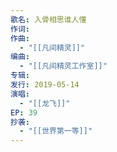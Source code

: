 ```yaml
---
歌名: 入骨相思谁人懂
作词: 
作曲:
  - "[[凡间精灵]]"
编曲:
  - "[[凡间精灵工作室]]"
专辑: 
发行: 2019-05-14
演唱:
  - "[[龙飞]]"
EP: 39
抄袭:
  - "[[世界第一等]]"
---
```

